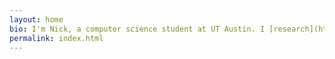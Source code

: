 ```yaml
---
layout: home
bio: I'm Nick, a computer science student at UT Austin. I [research](https://orcid.org/0000-0001-7711-0003) reinforcement learning with the [Building Wide Intelligence](http://www.cs.utexas.edu/~larg/bwi_web/) project and help students in the [Autonomous Intelligent Robotics](http://www.cs.utexas.edu/~jsinapov/teaching/cs378_fall2016/) research stream. My interests include human computer-interaction, robotics and interactive machine learning. Outside of class, I'm a violinist, [photographer](https://flickr.com/photos/nickwalker-us) and foil fencer. I maintain a number of neat projects.
permalink: index.html
---
```

